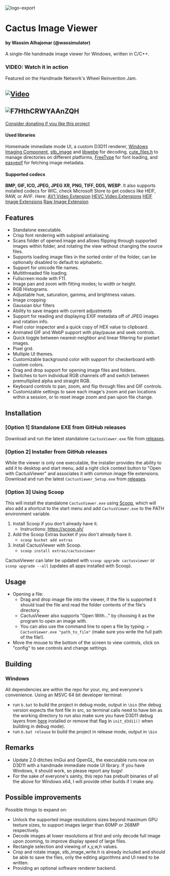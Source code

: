 ![logo-export](https://user-images.githubusercontent.com/75145262/200181192-35c8ea4d-e864-4ac7-89d0-8deda4901699.png)
# Cactus Image Viewer
#### by Wassim Alhajomar (@wassimulator)
A single-file handmade image viewer for Windows, written in C/C++.
### VIDEO: Watch it in action
Featured on the Handmade Network's Wheel Reinvention Jam.

[![Video](https://img.youtube.com/vi/FofjjYWCeX8/maxresdefault.jpg)](https://youtu.be/FofjjYWCeX8)
-----
![F7HthCRWYAAnZQH](https://github.com/Wassimulator/CactusViewer/assets/75145262/a67dd51c-a61c-4c74-9bbf-0fd07c33594f)
-----

[Consider donating if you like this project](https://www.paypal.com/donate/?hosted_button_id=NYKGNB8VZG84Y)
#### Used libraries
Homemade immediate mode UI, a custom D3D11 renderer, [Windows Imaging Component](https://learn.microsoft.com/en-us/windows/win32/wic/-wic-about-windows-imaging-codec), [stb_image](https://github.com/nothings/stb) and [libwebp](https://chromium.googlesource.com/webm/libwebp) for decoding, [cute_files.h](https://github.com/RandyGaul/cute_headers/blob/master/cute_files.h) to manage directories on different platforms, [FreeType](https://freetype.org/) for font loading, and [easyexif](https://github.com/mayanklahiri/easyexif) for fetching image metadata.
#### Supported codecs
**BMP, GIF, ICO, JPEG, JPEG XR, PNG, TIFF, DDS, WEBP**.
It also supports installed codecs for WIC, check Microsoft Store to get codecs like HEIF, RAW, or AVIF. Here:
[AV1 Video Extension](https://www.microsoft.com/store/productid/9MVZQVXJBQ9V?ocid=pdpshare)
[HEVC Video Extensions](https://www.microsoft.com/store/productid/9NMZLZ57R3T7?ocid=pdpshare)
[HEIF Image Extensions](https://www.microsoft.com/store/productid/9PMMSR1CGPWG?ocid=pdpshare)
[Raw Image Extension](https://www.microsoft.com/store/productid/9NCTDW2W1BH8?ocid=pdpshare)

## Features
- Standalone executable.
- Crisp font rendering with subpixel antialiasing.
- Scans folder of opened image and allows flipping through supported images within folder, and rotating the view without changing the source files.
- Supports loading image files in the sorted order of the folder, can be optionally disabled to default to alphabetic.
- Support for unicode file names.
- Multithreaded file loading.
- Fullscreen mode with F11.
- Image pan and zoom with fitting modes; to width or height.
- RGB Histograms.
- Adjustable hue, saturation, gamma, and brightness values.
- Image cropping
- Gaussian blur filters
- Ability to save images with current adjustments
- Support for reading and displaying EXIF metadata off of JPEG images and rotation info.
- Pixel color inspector and a quick copy of HEX value to clipboard.
- Animated GIF and WebP support with play/pause and seek controls.
- Quick toggle between nearest-neighbor and linear filtering for pixelart images.
- Pixel grid.
- Multiple UI themes.
- Customizable background color with support for checkerboard with custom colors.
- Drag and drop support for opening image files and folders.
- Switches to turn individual RGB channels off and switch between premultiplied alpha and straight RGB.
- Keyboard controls to pan, zoom, and flip through files and GIF controls.
- Customizable settings to save each image's zoom and pan locations within a session, or to reset image zoom and pan upon file change.

## Installation

### [Option 1] Standalone EXE from GitHub releases

Download and run the latest standalone `CactusViewer.exe` file from [releases](https://github.com/Wassimulator/CactusViewer/releases).

### [Option 2] Installer from GitHub releases

While the viewer is only one executable, the installer provides the ability to add it to desktop and start menu, add a right click context button to "Open with CactusViewer" and associates it with common image file extensions. 
Download and run the latest `CactusViewer_Setup.exe` from [releases](https://github.com/Wassimulator/CactusViewer/releases).

### [Option 3] Using Scoop

This will install the standalone `CactusViewer.exe` using [Scoop](https://scoop.sh/), which will also add a shortcut to the start menu and add `CactusViewer.exe` to the PATH environment variable.

1. Install Scoop if you don't already have it.
   - Instructions: <https://scoop.sh/>
2. Add the Scoop Extras bucket if you don't already have it.
   - `scoop bucket add extras`
3. Install CactusViewer with Scoop.
   - `scoop install extras/cactusviewer`

CactusViewer can later be updated with `scoop upgrade cactusviewer` or `scoop upgrade --all` (updates all apps installed with Scoop).

## Usage
- Opening a file:
  - Drag and drop image file into the viewer, if the file is supported it should load the file and read the folder contents of the file's directory.
  - CactusViewer also supports "Open With..." by choosing it as the program to open an image with.
  - You can also use the command line to open a file by typing: `> CactusViewer.exe "path_to_file"` (make sure you write the full path of the file!).
- Move the mouse to the bottom of the screen to view controls, click on "config" to see controls and change settings.

## Building
### Windows
All dependencies are within the repo for your, my, and everyone's convenience.
Using an MSVC 64 bit developer terminal:
- run `b.bat` to build the project in debug mode, output in `\bin`
  (the debug version expects the font file in src, so terminal calls need to have bin as the working directory to run
   also make sure you have D3D11 debug layers from [here](https://learn.microsoft.com/en-us/windows/uwp/gaming/use-the-directx-runtime-and-visual-studio-graphics-diagnostic-features) installed or remove that flag in `init_d3d11()` when building in debug mode).
- run `b.bat release` to build the project in release mode, output in `\bin`

## Remarks
- Update 2.0 ditches ImGui and OpenGL, the executable runs now on D3D11 with a handmade immediate mode UI library. If you have Windows, it should work, so please report any bugs!
- For the sake of everyone's sanity, this repo has prebuilt binaries of all the above for Windows x64, I will provide other builds if I make any.

## Possible improvements
Possible things to expand on:
- Unlock the supported image resolutions sizes beyond maximum GPU texture sizes, to support images larger than 60MP or 268MP respectively.
- Decode images at lower resolutions at first and only decode full image upon zooming, to improve display speed of large files.
- Rectangle selection and viewing of x,y,w,h values.
- Crop and rotate image, stb_image_write.h is already included and should be able to save the files, only the editing algorithms and UI need to be written.
- Providing an optional software renderer backend.
